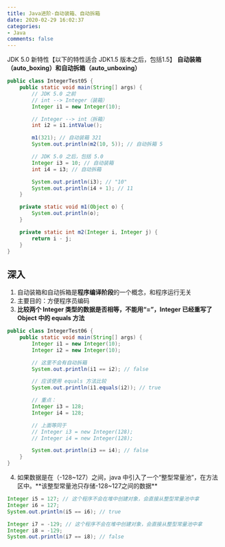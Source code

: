 ```yaml
---
title: Java进阶-自动装箱、自动拆箱
date: 2020-02-29 16:02:37
categories:
- Java
comments: false
---
```


JDK 5.0 新特性【以下的特性适合 JDK1.5 版本之后，包括1.5】
**自动装箱（auto_boxing）和自动拆箱（auto_unboxing）**

<!-- more -->

```java
public class IntegerTest05 {
	public static void main(String[] args) {
		// JDK 5.0 之前
		// int --> Integer（装箱）
		Integer i1 = new Integer(10);

		// Integer --> int（拆箱）
		int i2 = i1.intValue();

		m1(321); // 自动装箱 321
		System.out.println(m2(10, 5)); // 自动拆箱 5

		// JDK 5.0 之后，包括 5.0
		Integer i3 = 10; // 自动装箱
		int i4 = i3; // 自动拆箱

		System.out.println(i3); // "10"
		System.out.println(i4 + 1); // 11
	}

	private static void m1(Object o) {
		System.out.println(o);
	}

	private static int m2(Integer i, Integer j) {
		return i - j;
	}
}
```



## 深入

1. 自动装箱和自动拆箱是**程序编译阶段**的一个概念，和程序运行无关
2. 主要目的：方便程序员编码
3. **比较两个 Integer 类型的数据是否相等，不能用“=”，Integer 已经重写了 Object 中的 equals 方法**

```java
public class IntegerTest06 {
	public static void main(String[] args) {
		Integer i1 = new Integer(10);
		Integer i2 = new Integer(10);

		// 这里不会有自动拆箱
		System.out.println(i1 == i2); // false

		// 应该使用 equals 方法比较
		System.out.println(i1.equals(i2)); // true

		// 重点：
		Integer i3 = 128;
		Integer i4 = 128;

		// 上面等同于
		// Integer i3 = new Integer(128);
		// Integer i4 = new Integer(128);

		System.out.println(i3 == i4); // false
	}
}
```

4. 如果数据是在（-128~127）之间，java 中引入了一个“整型常量池”，在方法区中。**该整型常量池只存储-128~127之间的数据**

```java
Integer i5 = 127; // 这个程序不会在堆中创建对象，会直接从整型常量池中拿
Integer i6 = 127;
System.out.println(i5 == i6); // true

Integer i7 = -129; // 这个程序不会在堆中创建对象，会直接从整型常量池中拿
Integer i8 = -129;
System.out.println(i7 == i8); // false
```

